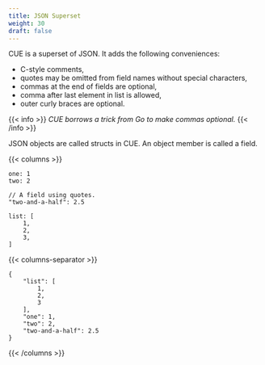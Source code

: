 ```yaml
---
title: JSON Superset
weight: 30
draft: false
---
```



CUE is a superset of JSON.
It adds the following conveniences:

- C-style comments,
- quotes may be omitted from field names without special characters,
- commas at the end of fields are optional,
- comma after last element in list is allowed,
- outer curly braces are optional.

{{< info >}}
_CUE borrows a trick from Go to make commas optional._
{{< /info >}}

JSON objects are called structs in CUE.
An object member is called a field.

{{< columns >}}

``` {title="json.cue"}
one: 1
two: 2

// A field using quotes.
"two-and-a-half": 2.5

list: [
	1,
	2,
	3,
]
```
{{< columns-separator >}}

```{title="$cue export json.cue"}
{
    "list": [
        1,
        2,
        3
    ],
    "one": 1,
    "two": 2,
    "two-and-a-half": 2.5
}
```

{{< /columns >}}
